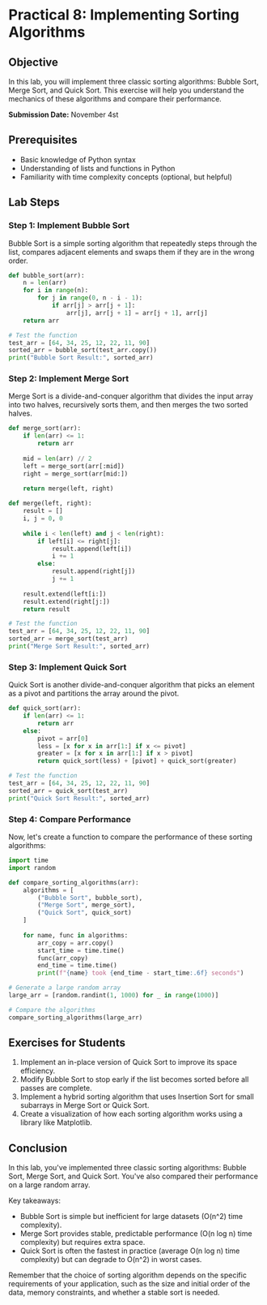 # Practical 8: Implementing Sorting Algorithms

## Objective
In this lab, you will implement three classic sorting algorithms: Bubble Sort, Merge Sort, and Quick Sort. This exercise will help you understand the mechanics of these algorithms and compare their performance.

**Submission Date:** November 4st

## Prerequisites
- Basic knowledge of Python syntax
- Understanding of lists and functions in Python
- Familiarity with time complexity concepts (optional, but helpful)

## Lab Steps

### Step 1: Implement Bubble Sort

Bubble Sort is a simple sorting algorithm that repeatedly steps through the list, compares adjacent elements and swaps them if they are in the wrong order.

```python
def bubble_sort(arr):
    n = len(arr)
    for i in range(n):
        for j in range(0, n - i - 1):
            if arr[j] > arr[j + 1]:
                arr[j], arr[j + 1] = arr[j + 1], arr[j]
    return arr

# Test the function
test_arr = [64, 34, 25, 12, 22, 11, 90]
sorted_arr = bubble_sort(test_arr.copy())
print("Bubble Sort Result:", sorted_arr)
```

### Step 2: Implement Merge Sort

Merge Sort is a divide-and-conquer algorithm that divides the input array into two halves, recursively sorts them, and then merges the two sorted halves.

```python
def merge_sort(arr):
    if len(arr) <= 1:
        return arr
    
    mid = len(arr) // 2
    left = merge_sort(arr[:mid])
    right = merge_sort(arr[mid:])
    
    return merge(left, right)

def merge(left, right):
    result = []
    i, j = 0, 0
    
    while i < len(left) and j < len(right):
        if left[i] <= right[j]:
            result.append(left[i])
            i += 1
        else:
            result.append(right[j])
            j += 1
    
    result.extend(left[i:])
    result.extend(right[j:])
    return result

# Test the function
test_arr = [64, 34, 25, 12, 22, 11, 90]
sorted_arr = merge_sort(test_arr)
print("Merge Sort Result:", sorted_arr)
```

### Step 3: Implement Quick Sort

Quick Sort is another divide-and-conquer algorithm that picks an element as a pivot and partitions the array around the pivot.

```python
def quick_sort(arr):
    if len(arr) <= 1:
        return arr
    else:
        pivot = arr[0]
        less = [x for x in arr[1:] if x <= pivot]
        greater = [x for x in arr[1:] if x > pivot]
        return quick_sort(less) + [pivot] + quick_sort(greater)

# Test the function
test_arr = [64, 34, 25, 12, 22, 11, 90]
sorted_arr = quick_sort(test_arr)
print("Quick Sort Result:", sorted_arr)
```

### Step 4: Compare Performance

Now, let's create a function to compare the performance of these sorting algorithms:

```python
import time
import random

def compare_sorting_algorithms(arr):
    algorithms = [
        ("Bubble Sort", bubble_sort),
        ("Merge Sort", merge_sort),
        ("Quick Sort", quick_sort)
    ]
    
    for name, func in algorithms:
        arr_copy = arr.copy()
        start_time = time.time()
        func(arr_copy)
        end_time = time.time()
        print(f"{name} took {end_time - start_time:.6f} seconds")

# Generate a large random array
large_arr = [random.randint(1, 1000) for _ in range(1000)]

# Compare the algorithms
compare_sorting_algorithms(large_arr)
```

## Exercises for Students

1. Implement an in-place version of Quick Sort to improve its space efficiency.
2. Modify Bubble Sort to stop early if the list becomes sorted before all passes are complete.
3. Implement a hybrid sorting algorithm that uses Insertion Sort for small subarrays in Merge Sort or Quick Sort.
4. Create a visualization of how each sorting algorithm works using a library like Matplotlib.

## Conclusion

In this lab, you've implemented three classic sorting algorithms: Bubble Sort, Merge Sort, and Quick Sort. You've also compared their performance on a large random array. 

Key takeaways:
- Bubble Sort is simple but inefficient for large datasets (O(n^2) time complexity).
- Merge Sort provides stable, predictable performance (O(n log n) time complexity) but requires extra space.
- Quick Sort is often the fastest in practice (average O(n log n) time complexity) but can degrade to O(n^2) in worst cases.

Remember that the choice of sorting algorithm depends on the specific requirements of your application, such as the size and initial order of the data, memory constraints, and whether a stable sort is needed.
